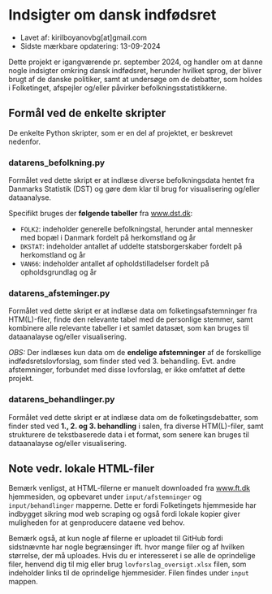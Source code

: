 # Indsigter om dansk indfødsret

* Lavet af: kirilboyanovbg[at]gmail.com
* Sidste mærkbare opdatering: 13-09-2024

Dette projekt er igangværende pr. september 2024, og handler om at danne nogle indsigter omkring dansk indfødsret, herunder hvilket sprog, der bliver brugt af de danske politiker, samt at undersøge om de debatter, som holdes i Folketinget, afspejler og/eller påvirker befolkningsstatistikkerne.

## Formål ved de enkelte skripter

De enkelte Python skripter, som er en del af projektet, er beskrevet nedenfor.

### datarens_befolkning.py

Formålet ved dette skript er at indlæse diverse befolkningsdata hentet fra Danmarks Statistik (DST) og gøre dem klar til brug for visualisering og/eller dataanalyse.

Specifikt bruges der **følgende tabeller** fra www.dst.dk:

* `FOLK2`: indeholder generelle befolkningstal, herunder antal mennesker med bopæl i Danmark fordelt på herkomstland og år
* `DKSTAT`: indeholder antallet af uddelte statsborgerskaber fordelt på herkomstland og år
* `VAN66`: indeholder antallet af opholdstilladelser fordelt på opholdsgrundlag og år

### datarens_afsteminger.py

Formålet ved dette skript er at indlæse data om folketingsafstemninger fra HTM(L)-filer, finde den relevante tabel med de personlige stemmer, samt kombinere alle relevante tabeller i et samlet datasæt, som kan bruges til dataanalayse og/eller visualisering.

*OBS:* Der indlæses kun data om de **endelige afstemninger** af de forskellige indfødsretslovforslag, som finder sted ved 3. behandling. Evt. andre afstemninger, forbundet med disse lovforslag, er ikke omfattet af dette projekt.

### datarens_behandlinger.py

Formålet ved dette skript er at indlæse data om de folketingsdebatter, som finder sted ved **1., 2. og 3. behandling** i salen, fra diverse HTM(L)-filer, samt strukturere de tekstbaserede data i et format, som senere kan bruges til dataanalayse og/eller visualisering.

## Note vedr. lokale HTML-filer

Bemærk venligst, at HTML-filerne er manuelt downloaded fra www.ft.dk hjemmesiden, og opbevaret under `input/afstemninger` og `input/behandlinger` mapperne. Dette er fordi Folketingets hjemmeside har indbygget sikring mod web scraping og også fordi lokale kopier giver muligheden for at genproducere dataene ved behov.

Bemærk også, at kun nogle af filerne er uploadet til GitHub fordi sidstnævnte har nogle begrænsinger ift. hvor mange filer og af hvilken størrelse, der må uploades. Hvis du er interesseret i se alle de oprindelige filer, henvend dig til mig eller brug `lovforslag_oversigt.xlsx` filen, som indeholder links til de oprindelige hjemmesider. Filen findes under `input` mappen.
